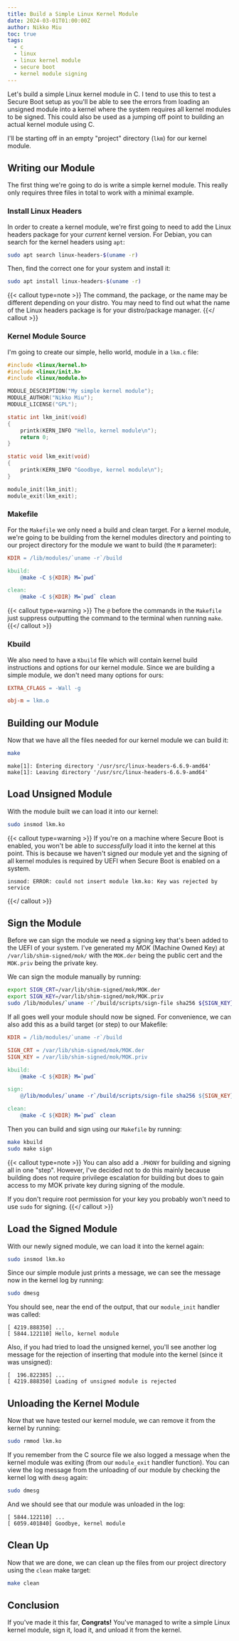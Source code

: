 ```yaml
---
title: Build a Simple Linux Kernel Module
date: 2024-03-01T01:00:00Z
author: Nikko Miu
toc: true
tags:
  - c
  - linux
  - linux kernel module
  - secure boot
  - kernel module signing
---
```


Let's build a simple Linux kernel module in C. I tend to use this to test a Secure Boot setup as you'll be able to see
the errors from loading an unsigned module into a kernel where the system requires all kernel modules to be signed.
This could also be used as a jumping off point to building an actual kernel module using C.

<!--more-->

I'll be starting off in an empty "project" directory (`lkm`) for our kernel module.

## Writing our Module

The first thing we're going to do is write a simple kernel module. This really only requires three files in total to
work with a minimal example.

### Install Linux Headers

In order to create a kernel module, we're first going to need to add the Linux headers package for your _current_ kernel
version. For Debian, you can search for the kernel headers using `apt`:

```bash
sudo apt search linux-headers-$(uname -r)
```

Then, find the correct one for your system and install it:

```bash
sudo apt install linux-headers-$(uname -r)
```

{{< callout type=note >}}
The command, the package, or the name may be different depending on your distro. You may need to find out what the name
of the Linux headers package is for your distro/package manager.
{{</ callout >}}

### Kernel Module Source

I'm going to create our simple, hello world, module in a `lkm.c` file:

```c
#include <linux/kernel.h>
#include <linux/init.h>
#include <linux/module.h>

MODULE_DESCRIPTION("My simple kernel module");
MODULE_AUTHOR("Nikko Miu");
MODULE_LICENSE("GPL");

static int lkm_init(void)
{
    printk(KERN_INFO "Hello, kernel module\n");
    return 0;
}

static void lkm_exit(void)
{
    printk(KERN_INFO "Goodbye, kernel module\n");
}

module_init(lkm_init);
module_exit(lkm_exit);
```

### Makefile

For the `Makefile` we only need a build and clean target. For a kernel module, we're going to be building from the
kernel modules directory and pointing to our project directory for the module we want to build (the `M` parameter):

```makefile
KDIR = /lib/modules/`uname -r`/build

kbuild:
	@make -C ${KDIR} M=`pwd`

clean:
	@make -C ${KDIR} M=`pwd` clean
```

{{< callout type=warning >}}
The `@` before the commands in the `Makefile` just suppress outputting the command to the terminal when running `make`.
{{</ callout >}}

### Kbuild

We also need to have a `Kbuild` file which will contain kernel build instructions and options for our kernel module.
Since we are building a simple module, we don't need many options for ours:

```makefile
EXTRA_CFLAGS = -Wall -g

obj-m = lkm.o
```

## Building our Module

Now that we have all the files needed for our kernel module we can build it:

```bash
make
```

```output
make[1]: Entering directory '/usr/src/linux-headers-6.6.9-amd64'
make[1]: Leaving directory '/usr/src/linux-headers-6.6.9-amd64'
```

## Load Unsigned Module

With the module built we can load it into our kernel:

```bash
sudo insmod lkm.ko
```

{{< callout type=warning >}}
If you're on a machine where Secure Boot is enabled, you won't be able to _successfully_ load it into the kernel at this
point. This is because we haven't signed our module yet and the signing of all kernel modules is required by UEFI when
Secure Boot is enabled on a system.

```output
insmod: ERROR: could not insert module lkm.ko: Key was rejected by service
```

{{</ callout >}}

## Sign the Module

Before we can sign the module we need a signing key that's been added to the UEFI of your system. I've generated my
_MOK_ (Machine Owned Key) at `/var/lib/shim-signed/mok/` with the `MOK.der` being the public cert and the `MOK.priv`
being the private key.

We can sign the module manually by running:

```bash
export SIGN_CRT=/var/lib/shim-signed/mok/MOK.der
export SIGN_KEY=/var/lib/shim-signed/mok/MOK.priv
sudo /lib/modules/`uname -r`/build/scripts/sign-file sha256 ${SIGN_KEY} ${SIGN_CRT} lkm.ko
```

If all goes well your module should now be signed. For convenience, we can also add this as a build target (or step) to
our Makefile:

```makefile
KDIR = /lib/modules/`uname -r`/build

SIGN_CRT = /var/lib/shim-signed/mok/MOK.der
SIGN_KEY = /var/lib/shim-signed/mok/MOK.priv

kbuild:
	@make -C ${KDIR} M=`pwd`

sign:
	@/lib/modules/`uname -r`/build/scripts/sign-file sha256 ${SIGN_KEY} ${SIGN_CRT} lkm.ko

clean:
	@make -C ${KDIR} M=`pwd` clean
```

Then you can build and sign using our `Makefile` by running:

```bash
make kbuild
sudo make sign
```

{{< callout type=note >}}
You can also add a `.PHONY` for building and signing all in one "step". However, I've decided not to do this mainly
because building does not require privilege escalation for building but does to gain access to my MOK private key during
signing of the module.

If you don't require root permission for your key you probably won't need to use `sudo` for signing.
{{</ callout >}}

## Load the Signed Module

With our newly signed module, we can load it into the kernel again:

```bash
sudo insmod lkm.ko
```

Since our simple module just prints a message, we can see the message now in the kernel log by running:

```bash
sudo dmesg
```

You should see, near the end of the output, that our `module_init` handler was called:

```output
[ 4219.888350] ...
[ 5844.122110] Hello, kernel module
```

Also, if you had tried to load the unsigned kernel, you'll see another log message for the rejection of inserting that
module into the kernel (since it was unsigned):

```output
[  196.822385] ...
[ 4219.888350] Loading of unsigned module is rejected
```

## Unloading the Kernel Module

Now that we have tested our kernel module, we can remove it from the kernel by running:

```bash
sudo rmmod lkm.ko
```

If you remember from the C source file we also logged a message when the kernel module was exiting (from our
`module_exit` handler function). You can view the log message from the unloading of our module by checking the kernel
log with `dmesg` again:

```bash
sudo dmesg
```

And we should see that our module was unloaded in the log:

```output
[ 5844.122110] ...
[ 6059.401840] Goodbye, kernel module
```

## Clean Up

Now that we are done, we can clean up the files from our project directory using the `clean` make target:

```bash
make clean
```

## Conclusion

If you've made it this far, **Congrats!** You've managed to write a simple Linux kernel module, sign it, load it, and
unload it from the kernel.
